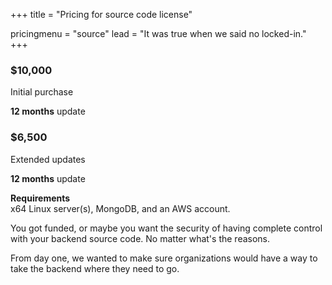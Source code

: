 +++
title = "Pricing for source code license"

pricingmenu = "source"
lead = "It was true when we said no locked-in."
+++

<div class="lg:flex">
	<div class="w-full lg:w-1/2 mx-2 p-2">
		<div class="flex">
			<div class="w-1/2 mx-2 py-2 px-4 border border-red-600 rounded">
				<div class="text-center">
					<h3>$10,000</h3>
				</div>
				<p>Initial purchase</p>
				<p><strong>12 months</strong> update</p>
			</div>
			<div class="w-1/2 mx-2 py-2 px-4 border border-red-600 rounded">
				<div class="text-center">
					<h3>$6,500</h3>
				</div>
				<p>Extended updates</p>
				<p><strong>12 months</strong> update</p>				
			</div>
		</div>
		<p>
			<strong>Requirements</strong>
			<br />
			x64 Linux server(s), MongoDB, and an AWS account.
		</p>
	</div>
	<div class="w-full lg:w-1/2 mx-2 p-2">
		<p>
			You got funded, or maybe you want the security of having complete control 
			with your backend source code. No matter what's the reasons. 
		</p>
		<p>
			From day one, we wanted to make sure organizations would have a way to 
			take the backend where they need to go.		
		</p>
	</div>
</div>



